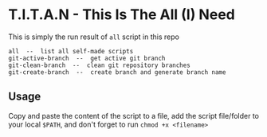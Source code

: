 # T.I.T.A.N - This Is The All (I) Need

This is simply the run result of `all` script in this repo

```
all  --  list all self-made scripts
git-active-branch  --  get active git branch
git-clean-branch  --  clean git repository branches
git-create-branch  --  create branch and generate branch name
```

## Usage

Copy and paste the content of the script to a file, add the script file/folder to your local `$PATH`, and don't forget to run `chmod +x <filename>`
